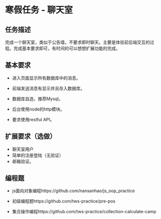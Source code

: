 # 寒假任务 - 聊天室

## 任务描述

完成一个聊天室，类似于公告墙，不要求即时聊天。主要是体验前后端交互的过程。完成基本要求即可，有时间的可以想想扩展功能的完成。

## 基本要求

- 进入页面显示所有数据库中的消息。


- 前端发送消息有显示并且存入数据库。
- 数据库自选，推荐Mysql。
- 后台使用node的http模块。
- 要求使用restful API。

## 扩展要求（选做）

- 聊天室用户
- 简单的注册登陆（无验证）
- 邮箱验证。


## 编程题

- js面向对象编程https://github.com/nansanhao/js_oop_practice

- 初级编程题https://github.com/tws-practice/pre-pos

- 集合操作编程https://github.com/tws-practice/collection-calculate-camp

  ​







